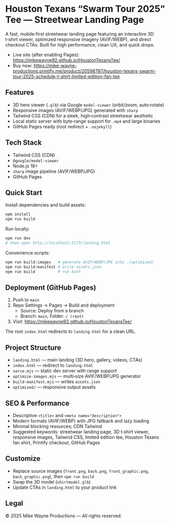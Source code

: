 # Houston Texans “Swarm Tour 2025” Tee — Streetwear Landing Page

A fast, mobile‑first streetwear landing page featuring an interactive 3D t‑shirt viewer, optimized responsive imagery (AVIF/WEBP), and direct checkout CTAs. Built for high performance, clean UX, and quick drops.

- Live site (after enabling Pages): https://mikewayne92.github.io/HoustonTexansTee/
- Buy now: https://mike-wayne-productions.printify.me/product/20598787/houston-texans-swarm-tour-2025-schedule-t-shirt-limited-edition-fan-tee

## Features
- 3D hero viewer (`.glb`) via Google `model-viewer` (orbit/zoom, auto‑rotate)
- Responsive images (AVIF/WEBP/JPG) generated with `sharp`
- Tailwind CSS (CDN) for a sleek, high‑contrast streetwear aesthetic
- Local static server with byte‑range support for `.mp4` and large binaries
- GitHub Pages ready (root redirect + `.nojekyll`)

## Tech Stack
- Tailwind CSS (CDN)
- `@google/model-viewer`
- Node.js 18+
- `sharp` image pipeline (AVIF/WEBP/JPG)
- GitHub Pages

## Quick Start
Install dependencies and build assets:
```bash
npm install
npm run build
```
Run locally:
```bash
npm run dev
# then open http://localhost:5173/landing.html
```
Convenience scripts:
```bash
npm run build:images   # generate AVIF/WEBP/JPG into ./optimized/
npm run build:manifest # write assets.json
npm run build          # run both
```

## Deployment (GitHub Pages)
1) Push to `main`
2) Repo Settings → Pages → Build and deployment
   - Source: Deploy from a branch
   - Branch: `main`, Folder: `/ (root)`
3) Visit: https://mikewayne92.github.io/HoustonTexansTee/

The root `index.html` redirects to `landing.html` for a clean URL.

## Project Structure
- `landing.html` — main landing (3D hero, gallery, videos, CTAs)
- `index.html` — redirect to `landing.html`
- `serve.mjs` — static dev server with range support
- `optimize-images.mjs` — multi‑size AVIF/WEBP/JPG generator
- `build-manifest.mjs` — writes `assets.json`
- `optimized/` — responsive output assets

## SEO & Performance
- Descriptive `<title>` and `<meta name="description">`
- Modern formats (AVIF/WEBP) with JPG fallback and lazy loading
- Minimal blocking resources; CDN Tailwind
- Suggested keywords: streetwear landing page, 3D t‑shirt viewer, responsive images, Tailwind CSS, limited edition tee, Houston Texans fan shirt, Printify checkout, GitHub Pages

## Customize
- Replace source images (`front.png`, `back.png`, `front_graphic.png`, `back_graphic.png`), then `npm run build`
- Swap the 3D model (`shirtmodel.glb`)
- Update CTAs in `landing.html` to your product link

## Legal
© 2025 Mike Wayne Productions — All rights reserved.
